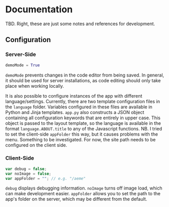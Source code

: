 # Documentation

TBD. Right, these are just some notes and references for development.

## Configuration

### Server-Side

```python
demoMode = True
```

`demoMode` prevents changes in the code editor from being saved. In general, it should be used for server installations, as code editing should only take place when working locally.

It is also possible to configure instances of the app with different language/settings. Currently, there are two template configuration files in the `language` folder. Variables configured in these files are available in Python and Jinja templates. `app.py` also constructs a JSON object containing all configuration keywords that are entirely in upper case. This object is passed to the layout template, so the language is available in the format `language.ABOUT.title` to any of the Javascript functions. NB. I tried to set the client-side `appFolder` this way, but it causes problems with the menu. Something to be investigated. For now, the site path needs to be configured on the client side.

### Client-Side

```javascript
var debug = false;
var noImage = false;
var appFolder = ""; // e.g. "/aeme"
```

`debug` displays debugging information. `noImage` turns off image load, which can make development easier. `appFolder` allows you to set the path to the app's folder on the server, which may be different from the default.